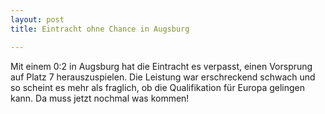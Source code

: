 ```yaml
---
layout: post
title: Eintracht ohne Chance in Augsburg

---
```


Mit einem 0:2 in Augsburg hat die Eintracht es verpasst, einen Vorsprung auf Platz 7 herauszuspielen. Die Leistung war erschreckend schwach und so scheint es mehr als fraglich, ob die Qualifikation für Europa gelingen kann. Da muss jetzt nochmal was kommen!


